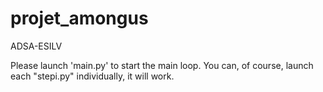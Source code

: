 # projet_amongus
ADSA-ESILV

Please launch 'main.py' to start the main loop.
You can, of course, launch each "stepi.py" individually, it will work.
